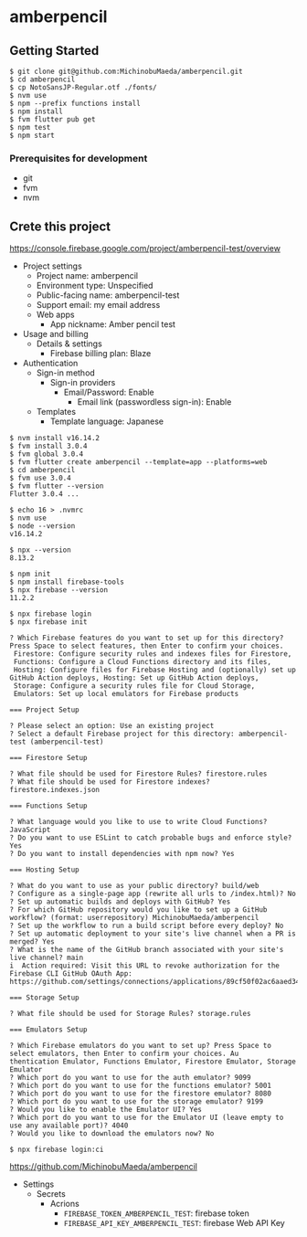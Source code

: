 # amberpencil

## Getting Started

```
$ git clone git@github.com:MichinobuMaeda/amberpencil.git
$ cd amberpencil
$ cp NotoSansJP-Regular.otf ./fonts/
$ nvm use
$ npm --prefix functions install
$ npm install
$ fvm flutter pub get
$ npm test
$ npm start
```

### Prerequisites for development

- git
- fvm
- nvm

## Crete this project

https://console.firebase.google.com/project/amberpencil-test/overview

- Project settings
    - Project name: amberpencil
    - Environment type: Unspecified
    - Public-facing name: amberpencil-test
    - Support email: my email address
    - Web apps
        - App nickname: Amber pencil test
- Usage and billing
    - Details & settings
        - Firebase billing plan: Blaze
- Authentication
    - Sign-in method
        - Sign-in providers
            - Email/Password: Enable
                - Email link (passwordless sign-in): Enable
    - Templates
        - Template language: Japanese

```
$ nvm install v16.14.2
$ fvm install 3.0.4
$ fvm global 3.0.4
$ fvm flutter create amberpencil --template=app --platforms=web
$ cd amberpencil
$ fvm use 3.0.4
$ fvm flutter --version
Flutter 3.0.4 ...

$ echo 16 > .nvmrc
$ nvm use
$ node --version
v16.14.2

$ npx --version
8.13.2

$ npm init
$ npm install firebase-tools
$ npx firebase --version
11.2.2

$ npx firebase login
$ npx firebase init

? Which Firebase features do you want to set up for this directory? Press Space to select features, then Enter to confirm your choices.
 Firestore: Configure security rules and indexes files for Firestore,
 Functions: Configure a Cloud Functions directory and its files,
 Hosting: Configure files for Firebase Hosting and (optionally) set up GitHub Action deploys, Hosting: Set up GitHub Action deploys,
 Storage: Configure a security rules file for Cloud Storage,
 Emulators: Set up local emulators for Firebase products

=== Project Setup

? Please select an option: Use an existing project
? Select a default Firebase project for this directory: amberpencil-test (amberpencil-test)

=== Firestore Setup

? What file should be used for Firestore Rules? firestore.rules
? What file should be used for Firestore indexes? firestore.indexes.json

=== Functions Setup

? What language would you like to use to write Cloud Functions? JavaScript
? Do you want to use ESLint to catch probable bugs and enforce style? Yes
? Do you want to install dependencies with npm now? Yes

=== Hosting Setup

? What do you want to use as your public directory? build/web
? Configure as a single-page app (rewrite all urls to /index.html)? No
? Set up automatic builds and deploys with GitHub? Yes
? For which GitHub repository would you like to set up a GitHub workflow? (format: userrepository) MichinobuMaeda/amberpencil
? Set up the workflow to run a build script before every deploy? No
? Set up automatic deployment to your site's live channel when a PR is merged? Yes
? What is the name of the GitHub branch associated with your site's live channel? main
i  Action required: Visit this URL to revoke authorization for the Firebase CLI GitHub OAuth App:
https://github.com/settings/connections/applications/89cf50f02ac6aaed3484

=== Storage Setup

? What file should be used for Storage Rules? storage.rules

=== Emulators Setup

? Which Firebase emulators do you want to set up? Press Space to select emulators, then Enter to confirm your choices. Au
thentication Emulator, Functions Emulator, Firestore Emulator, Storage Emulator
? Which port do you want to use for the auth emulator? 9099
? Which port do you want to use for the functions emulator? 5001
? Which port do you want to use for the firestore emulator? 8080
? Which port do you want to use for the storage emulator? 9199
? Would you like to enable the Emulator UI? Yes
? Which port do you want to use for the Emulator UI (leave empty to use any available port)? 4040
? Would you like to download the emulators now? No

$ npx firebase login:ci
```

https://github.com/MichinobuMaeda/amberpencil

- Settings
    - Secrets
        - Acrions
            - `FIREBASE_TOKEN_AMBERPENCIL_TEST`: firebase token
            - `FIREBASE_API_KEY_AMBERPENCIL_TEST`: firebase Web API Key
